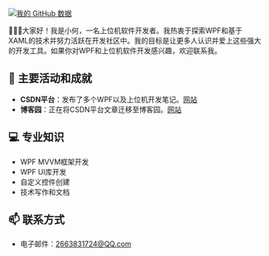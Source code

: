 [![我的 GitHub 数据](https://github-readme-stats.vercel.app/api?username=he-ze-xi)]()

👋👋👋大家好！我是小何，一名上位机软件开发者。我热衷于探索WPF和基于XAML的技术并努力活跃在开发社区中。我的目标是让更多人认识并爱上这些强大的开发工具。如果你对WPF和上位机软件开发感兴趣，欢迎联系我。

## 🚀 主要活动和成就

- **CSDN平台**：发布了多个WPF以及上位机开发笔记。[网站](https://blog.csdn.net/weixin_48239221?spm=1000.2115.3001.5343)
- **博客园**：正在将CSDN平台文章迁移至博客园。[网站](https://www.cnblogs.com/hezexi)

## 💻 专业知识

* WPF MVVM框架开发
* WPF UI库开发
* 自定义控件创建
* 技术写作和文档

## 📫 联系方式

- 电子邮件：2663831724@QQ.com
